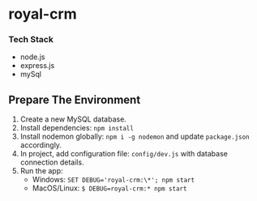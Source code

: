 # royal-crm

### Tech Stack

- node.js
- express.js
- mySql

## Prepare The Environment

1. Create a new MySQL database.
2. Install dependencies: `npm install`
3. Install nodemon globally: `npm i -g nodemon` and update `package.json` accordingly.
4. In project, add configuration file: `config/dev.js`
   with database connection details.
5. Run the app:
   - Windows: `SET DEBUG='royal-crm:\*'; npm start`
   - MacOS/Linux: `$ DEBUG=royal-crm:* npm start`
